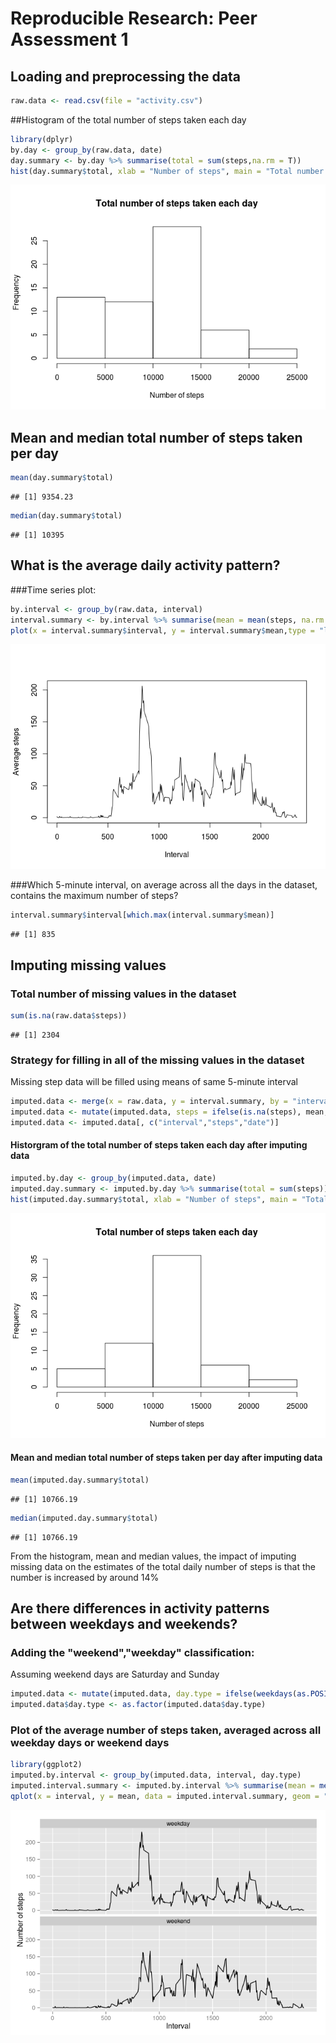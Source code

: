# Reproducible Research: Peer Assessment 1


## Loading and preprocessing the data

```r
raw.data <- read.csv(file = "activity.csv")
```

##Histogram of the total number of steps taken each day

```r
library(dplyr)
by.day <- group_by(raw.data, date)
day.summary <- by.day %>% summarise(total = sum(steps,na.rm = T))
hist(day.summary$total, xlab = "Number of steps", main = "Total number of steps taken each day")
```

![](PA1_template_files/figure-html/unnamed-chunk-2-1.png) 

## Mean and median total number of steps taken per day

```r
mean(day.summary$total)
```

```
## [1] 9354.23
```

```r
median(day.summary$total)
```

```
## [1] 10395
```

## What is the average daily activity pattern?
###Time series plot:

```r
by.interval <- group_by(raw.data, interval)
interval.summary <- by.interval %>% summarise(mean = mean(steps, na.rm = T))
plot(x = interval.summary$interval, y = interval.summary$mean,type = "l", xlab = "Interval", ylab = "Average steps")
```

![](PA1_template_files/figure-html/unnamed-chunk-4-1.png) 

###Which 5-minute interval, on average across all the days in the dataset, contains the maximum number of steps?

```r
interval.summary$interval[which.max(interval.summary$mean)]
```

```
## [1] 835
```

## Imputing missing values
### Total number of missing values in the dataset

```r
sum(is.na(raw.data$steps))
```

```
## [1] 2304
```
### Strategy for filling in all of the missing values in the dataset
Missing step data will be filled using means of same 5-minute interval

```r
imputed.data <- merge(x = raw.data, y = interval.summary, by = "interval")
imputed.data <- mutate(imputed.data, steps = ifelse(is.na(steps), mean, steps)) %>% arrange(date)
imputed.data <- imputed.data[, c("interval","steps","date")]
```
#### Historgram of the total number of steps taken each day after imputing data

```r
imputed.by.day <- group_by(imputed.data, date)
imputed.day.summary <- imputed.by.day %>% summarise(total = sum(steps))
hist(imputed.day.summary$total, xlab = "Number of steps", main = "Total number of steps taken each day")
```

![](PA1_template_files/figure-html/unnamed-chunk-8-1.png) 

#### Mean and median total number of steps taken per day after imputing data

```r
mean(imputed.day.summary$total)
```

```
## [1] 10766.19
```

```r
median(imputed.day.summary$total)
```

```
## [1] 10766.19
```
From the histogram, mean and median values,  the impact of imputing missing data on the estimates of the total daily number of steps is that the number is increased by around 14%

## Are there differences in activity patterns between weekdays and weekends?
### Adding the "weekend","weekday" classification:
Assuming weekend days are Saturday and Sunday

```r
imputed.data <- mutate(imputed.data, day.type = ifelse(weekdays(as.POSIXct(date)) %in% c("Saturday", "Sunday"), "weekend","weekday"))
imputed.data$day.type <- as.factor(imputed.data$day.type)
```

### Plot of the average number of steps taken, averaged across all weekday days or weekend days 

```r
library(ggplot2)
imputed.by.interval <- group_by(imputed.data, interval, day.type)
imputed.interval.summary <- imputed.by.interval %>% summarise(mean = mean(steps))
qplot(x = interval, y = mean, data = imputed.interval.summary, geom = "line", xlab="Interval", ylab="Number of steps") + facet_wrap(~day.type,ncol=1)
```

![](PA1_template_files/figure-html/unnamed-chunk-11-1.png) 
